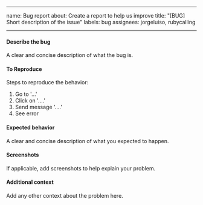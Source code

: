 ---
name: Bug report
about: Create a report to help us improve
title: "[BUG] Short description of the issue"
labels: bug
assignees: jorgeluiso, rubycalling

 ---

#### Describe the bug
A clear and concise description of what the bug is.

#### To Reproduce
Steps to reproduce the behavior:
1. Go to '...'
2. Click on '....'
3. Send message '....'
4. See error

#### Expected behavior
A clear and concise description of what you expected to happen.

#### Screenshots
If applicable, add screenshots to help explain your problem.

#### Additional context
Add any other context about the problem here.
